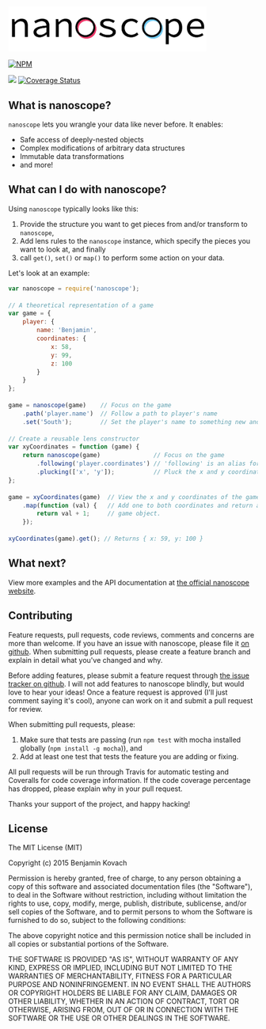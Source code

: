 <a href="http://kovach.me/nanoscope/"><img src="NanoscopeLogo.png" width="400px"></img></a>

[![NPM](https://nodei.co/npm/nanoscope.png?compact=true)](https://nodei.co/npm/nanoscope/)

<img src="https://travis-ci.org/5outh/nanoscope.svg?branch=master"></img> [![Coverage Status](https://coveralls.io/repos/5outh/nanoscope/badge.svg?branch=master)](https://coveralls.io/r/5outh/nanoscope?branch=master)

## What is nanoscope?

`nanoscope` lets you wrangle your data like never before. It enables:

* Safe access of deeply-nested objects
* Complex modifications of arbitrary data structures
* Immutable data transformations
* and more!

## What can I do with nanoscope?

Using `nanoscope` typically looks like this:

1. Provide the structure you want to get pieces from and/or transform to `nanoscope`,
2. Add lens rules to the `nanoscope` instance, which specify the pieces you want to look at, and finally
3. call `get()`, `set()` or `map()` to perform some action on your data.

Let's look at an example:

```js
var nanoscope = require('nanoscope');

// A theoretical representation of a game
var game = {
    player: {
        name: 'Benjamin',
        coordinates: {
            x: 58,
            y: 99,
            z: 100
        }
    }
};

game = nanoscope(game)    // Focus on the game
    .path('player.name')  // Follow a path to player's name
    .set('5outh');        // Set the player's name to something new and return a new game

// Create a reusable lens constructor
var xyCoordinates = function (game) {
    return nanoscope(game)               // Focus on the game
        .following('player.coordinates') // 'following' is an alias for 'path'
        .plucking(['x', 'y']);           // Pluck the x and y coordinates from the focus
};

game = xyCoordinates(game)  // View the x and y coordinates of the game
    .map(function (val) {   // Add one to both coordinates and return a new
        return val + 1;     // game object.
    });

xyCoordinates(game).get(); // Returns { x: 59, y: 100 }
```

## What next?

View more examples and the API documentation at [the official nanoscope website](http://kovach.me/nanoscope/).

## Contributing

Feature requests, pull requests, code reviews, comments and concerns are more than welcome. If you have an issue with
nanoscope, please file it [on github](https://github.com/5outh/nanoscope/issues). When submitting pull requests, please create a feature branch and explain in detail what
you've changed and why.

Before adding features, please submit a feature request through [the issue tracker on github](https://github.com/5outh/nanoscope/issues). I will not add features to nanoscope blindly, but would love to hear
your ideas! Once a feature request is approved (I'll just comment saying it's cool), anyone can work on it and submit a pull request for review.

When submitting pull requests, please:

1. Make sure that tests are passing (run `npm test` with mocha installed globally (`npm install -g mocha`)), and
2. Add at least one test that tests the feature you are adding or fixing.

All pull requests will be run through Travis for automatic testing and Coveralls for code coverage information. If the code coverage percentage
has dropped, please explain why in your pull request.

Thanks your support of the project, and happy hacking!

## License

The MIT License (MIT)

Copyright (c) 2015 Benjamin Kovach

Permission is hereby granted, free of charge, to any person obtaining a copy
of this software and associated documentation files (the "Software"), to deal
in the Software without restriction, including without limitation the rights
to use, copy, modify, merge, publish, distribute, sublicense, and/or sell
copies of the Software, and to permit persons to whom the Software is
furnished to do so, subject to the following conditions:

The above copyright notice and this permission notice shall be included in all
copies or substantial portions of the Software.

THE SOFTWARE IS PROVIDED "AS IS", WITHOUT WARRANTY OF ANY KIND, EXPRESS OR
IMPLIED, INCLUDING BUT NOT LIMITED TO THE WARRANTIES OF MERCHANTABILITY,
FITNESS FOR A PARTICULAR PURPOSE AND NONINFRINGEMENT. IN NO EVENT SHALL THE
AUTHORS OR COPYRIGHT HOLDERS BE LIABLE FOR ANY CLAIM, DAMAGES OR OTHER
LIABILITY, WHETHER IN AN ACTION OF CONTRACT, TORT OR OTHERWISE, ARISING FROM,
OUT OF OR IN CONNECTION WITH THE SOFTWARE OR THE USE OR OTHER DEALINGS IN THE
SOFTWARE.
